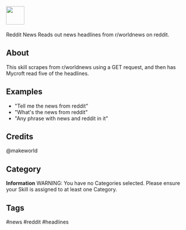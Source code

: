 # <img src='https://static.getjar.com/icon-50x50/ff/898732_thm.jpg' card_color='#40DBB0' width='50' height='50' style='vertical-align:bottom'/>
 Reddit News
Reads out news headlines from r/worldnews on reddit.

## About 
This skill scrapes from r/worldnews using a GET request, and then has Mycroft read five of the headlines.

## Examples 
* "Tell me the news from reddit"
* "What's the news from reddit"
* "Any phrase with news and reddit in it"

## Credits 
@makeworld



## Category
**Information**
WARNING: You have no Categories selected. Please ensure your Skill is assigned to at least one Category.

## Tags
#news
#reddit
#headlines
